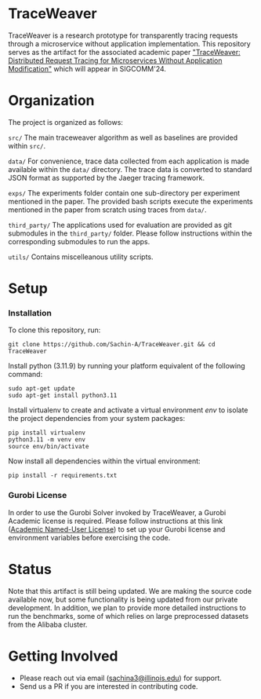 # TraceWeaver

TraceWeaver is a research prototype for transparently tracing requests through a microservice without application implementation. This repository serves as the artifact for the associated academic paper ["TraceWeaver: Distributed Request Tracing for Microservices Without Application Modification"](https://sachin.cs.illinois.edu/papers/traceweaver-ashok-sigcomm24.pdf) which will appear in SIGCOMM'24.

# Organization

The project is organized as follows:

```src/``` The main traceweaver algorithm as well as baselines are provided within ```src/```.

```data/``` For convenience, trace data collected from each application is made available within the ```data/``` directory. The trace data is converted to standard JSON format as supported by the Jaeger tracing framework.

```exps/``` The experiments folder contain one sub-directory per experiment mentioned in the paper. The provided bash scripts execute the experiments mentioned in the paper from scratch using traces from ```data/```.

```third_party/``` The applications used for evaluation are provided as git submodules in the ```third_party/``` folder. Please follow instructions within the corresponding submodules to run the apps.

```utils/``` Contains miscelleanous utility scripts.

# Setup

### Installation

To clone this repository, run:

	git clone https://github.com/Sachin-A/TraceWeaver.git && cd TraceWeaver

Install python (3.11.9) by running your platform equivalent of the following command:

    sudo apt-get update
    sudo apt-get install python3.11

Install virtualenv to create and activate a virtual environment *env* to isolate the project dependencies from your system packages:

    pip install virtualenv
    python3.11 -m venv env
    source env/bin/activate

Now install all dependencies within the virtual environment:

	pip install -r requirements.txt

### Gurobi License

In order to use the Gurobi Solver invoked by TraceWeaver, a Gurobi Academic license is required. Please follow instructions at this link ([Academic Named-User License](https://www.gurobi.com/features/academic-named-user-license/)) to set up your Gurobi license and environment variables before exercising the code.


# Status
Note that this artifact is still being updated. We are making the source code available now, but some functionality is being updated from our private development. In addition, we plan to provide more detailed instructions to run the benchmarks, some of which relies on large preprocessed datasets from the Alibaba cluster.

# Getting Involved

- Please reach out via email (sachina3@illinois.edu) for support.
- Send us a PR if you are interested in contributing code.
